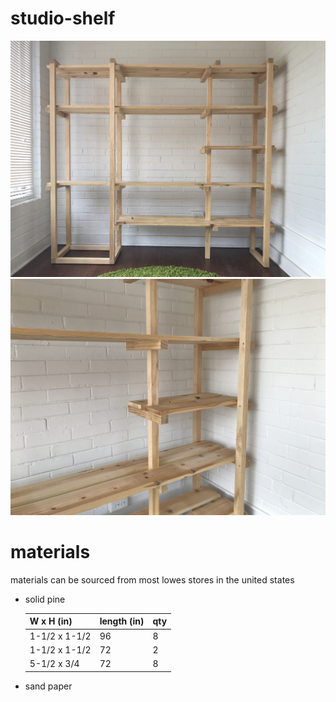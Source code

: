 # studio-shelf

![photo of a solid pine standing shelf](IMG_5413.jpg)
![photo of a solid pine standing shelf](IMG_5371.JPG)

# materials

materials can be sourced from most lowes stores in the united states

- solid pine

  | W x H (in) | length (in) |	qty |
  | ---------- | ---------------- | --- |
  | 1-1/2 x 1-1/2 |	96 |	8 |
  | 1-1/2 x 1-1/2	| 72 |	2 
  | 5-1/2 x 3/4 |	72 |	8 |

- sand paper
